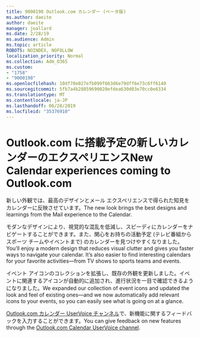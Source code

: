 ```yaml
---
title: 9000198 Outlook.com カレンダー (ベータ版)
ms.author: daeite
author: daeite
manager: joallard
ms.date: 2/28/19
ms.audience: Admin
ms.topic: article
ROBOTS: NOINDEX, NOFOLLOW
localization_priority: Normal
ms.collection: Adm_O365
ms.custom:
- "1758"
- "9000198"
ms.openlocfilehash: 10df70e027efb099f663d6e79dff6e73c6ff6140
ms.sourcegitcommit: 5fb7a4b28859690020efdea630d03e70cc0e6334
ms.translationtype: MT
ms.contentlocale: ja-JP
ms.lasthandoff: 06/28/2019
ms.locfileid: "35376910"
---
```

# <a name="new-calendar-experiences-coming-to-outlookcom"></a><span data-ttu-id="fc9d5-102">Outlook.com に搭載予定の新しいカレンダーのエクスペリエンス</span><span class="sxs-lookup"><span data-stu-id="fc9d5-102">New Calendar experiences coming to Outlook.com</span></span>

<span data-ttu-id="fc9d5-103">新しい外観では、最高のデザインとメール エクスペリエンスで得られた知見をカレンダーに反映させています。</span><span class="sxs-lookup"><span data-stu-id="fc9d5-103">The new look brings the best designs and learnings from the Mail experience to the Calendar.</span></span>

<span data-ttu-id="fc9d5-p101">モダンなデザインにより、視覚的な混乱を低減し、スピーディにカレンダーをナビゲートすることができます。また、関心をお持ちの活動予定 (テレビ番組からスポーツ チームやイベントまで) のカレンダーを見つけやすくなりました。</span><span class="sxs-lookup"><span data-stu-id="fc9d5-p101">You’ll enjoy a modern design that reduces visual clutter and gives you faster ways to navigate your calendar. It’s also easier to find interesting calendars for your favorite activities—from TV shows to sports teams and events.</span></span>

<span data-ttu-id="fc9d5-106">イベント アイコンのコレクションを拡張し、既存の外観を更新しました。イベントに関連するアイコンが自動的に追加され、進行状況を一目で確認できるようになりました。</span><span class="sxs-lookup"><span data-stu-id="fc9d5-106">We expanded our collection of event icons and updated the look and feel of existing ones—and we now automatically add relevant icons to your events, so you can easily see what is going on at a glance.</span></span>

<span data-ttu-id="fc9d5-107">[Outlook.com カレンダー UserVoice チャンネル](https://outlook.uservoice.com/forums/601444-new-experiences-in-outlook-com?category_id=209197)で、新機能に関するフィードバックを入力することができます。</span><span class="sxs-lookup"><span data-stu-id="fc9d5-107">You can give feedback on new features through the [Outlook.com Calendar UserVoice channel](https://outlook.uservoice.com/forums/601444-new-experiences-in-outlook-com?category_id=209197).</span></span>